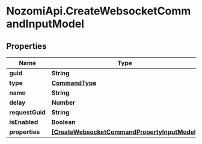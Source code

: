 # NozomiApi.CreateWebsocketCommandInputModel

## Properties
Name | Type | Description | Notes
------------ | ------------- | ------------- | -------------
**guid** | **String** |  | [optional] 
**type** | [**CommandType**](CommandType.md) |  | [optional] 
**name** | **String** |  | [optional] 
**delay** | **Number** |  | [optional] 
**requestGuid** | **String** |  | [optional] 
**isEnabled** | **Boolean** |  | [optional] 
**properties** | [**[CreateWebsocketCommandPropertyInputModel]**](CreateWebsocketCommandPropertyInputModel.md) |  | [optional] 
